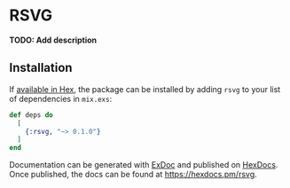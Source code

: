 # RSVG

**TODO: Add description**

## Installation

If [available in Hex](https://hex.pm/docs/publish), the package can be installed
by adding `rsvg` to your list of dependencies in `mix.exs`:

```elixir
def deps do
  [
    {:rsvg, "~> 0.1.0"}
  ]
end
```

Documentation can be generated with [ExDoc](https://github.com/elixir-lang/ex_doc)
and published on [HexDocs](https://hexdocs.pm). Once published, the docs can
be found at <https://hexdocs.pm/rsvg>.

